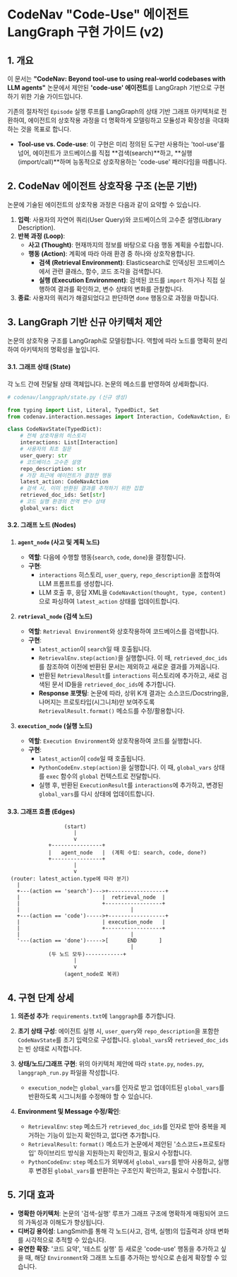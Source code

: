 # CodeNav "Code-Use" 에이전트 LangGraph 구현 가이드 (v2)

## 1. 개요

이 문서는 **"CodeNav: Beyond tool-use to using real-world codebases with LLM agents"** 논문에서 제안된 **'code-use' 에이전트**를 LangGraph 기반으로 구현하기 위한 기술 가이드입니다.

기존의 절차적인 `Episode` 실행 루프를 LangGraph의 상태 기반 그래프 아키텍처로 전환하여, 에이전트의 상호작용 과정을 더 명확하게 모델링하고 모듈성과 확장성을 극대화하는 것을 목표로 합니다.

- **Tool-use vs. Code-use**: 이 구현은 미리 정의된 도구만 사용하는 'tool-use'를 넘어, 에이전트가 코드베이스를 직접 **검색(search)**하고, **실행(import/call)**하며 능동적으로 상호작용하는 'code-use' 패러다임을 따릅니다.

## 2. CodeNav 에이전트 상호작용 구조 (논문 기반)

논문에 기술된 에이전트의 상호작용 과정은 다음과 같이 요약할 수 있습니다.

1.  **입력**: 사용자의 자연어 쿼리(User Query)와 코드베이스의 고수준 설명(Library Description).
2.  **반복 과정 (Loop)**:
    -   **사고 (Thought)**: 현재까지의 정보를 바탕으로 다음 행동 계획을 수립합니다.
    -   **행동 (Action)**: 계획에 따라 아래 환경 중 하나와 상호작용합니다.
        -   **검색 (Retrieval Environment)**: Elasticsearch로 인덱싱된 코드베이스에서 관련 클래스, 함수, 코드 조각을 검색합니다.
        -   **실행 (Execution Environment)**: 검색된 코드를 `import` 하거나 직접 실행하여 결과를 확인하고, 변수 상태의 변화를 관찰합니다.
3.  **종료**: 사용자의 쿼리가 해결되었다고 판단하면 `done` 행동으로 과정을 마칩니다.

## 3. LangGraph 기반 신규 아키텍처 제안

논문의 상호작용 구조를 LangGraph로 모델링합니다. 역할에 따라 노드를 명확히 분리하여 아키텍처의 명확성을 높입니다.

#### 3.1. 그래프 상태 (State)

각 노드 간에 전달될 상태 객체입니다. 논문의 메소드를 반영하여 상세화합니다.

```python
# codenav/langgraph/state.py (신규 생성)

from typing import List, Literal, TypedDict, Set
from codenav.interaction.messages import Interaction, CodeNavAction, ExecutionResult, RetrievalResult

class CodeNavState(TypedDict):
    # 전체 상호작용의 히스토리
    interactions: List[Interaction]
    # 사용자의 최초 질문
    user_query: str
    # 코드베이스 고수준 설명
    repo_description: str
    # 가장 최근에 에이전트가 결정한 행동
    latest_action: CodeNavAction
    # 검색 시, 이미 반환된 결과를 추적하기 위한 집합
    retrieved_doc_ids: Set[str]
    # 코드 실행 환경의 전역 변수 상태
    global_vars: dict
```

#### 3.2. 그래프 노드 (Nodes)

1.  **`agent_node` (사고 및 계획 노드)**
    -   **역할**: 다음에 수행할 행동(`search`, `code`, `done`)을 결정합니다.
    -   **구현**:
        -   `interactions` 히스토리, `user_query`, `repo_description`을 조합하여 LLM 프롬프트를 생성합니다.
        -   LLM 호출 후, 응답 XML을 `CodeNavAction(thought, type, content)`으로 파싱하여 `latest_action` 상태를 업데이트합니다.

2.  **`retrieval_node` (검색 노드)**
    -   **역할**: `Retrieval Environment`와 상호작용하여 코드베이스를 검색합니다.
    -   **구현**:
        -   `latest_action`이 `search`일 때 호출됩니다.
        -   `RetrievalEnv.step(action)`을 실행합니다. 이 때, `retrieved_doc_ids`를 참조하여 이전에 반환된 문서는 제외하고 새로운 결과를 가져옵니다.
        -   반환된 `RetrievalResult`를 `interactions` 히스토리에 추가하고, 새로 검색된 문서 ID들을 `retrieved_doc_ids`에 추가합니다.
        -   **Response 포맷팅**: 논문에 따라, 상위 K개 결과는 소스코드/Docstring을, 나머지는 프로토타입(시그니처)만 보여주도록 `RetrievalResult.format()` 메소드를 수정/활용합니다.

3.  **`execution_node` (실행 노드)**
    -   **역할**: `Execution Environment`와 상호작용하여 코드를 실행합니다.
    -   **구현**:
        -   `latest_action`이 `code`일 때 호출됩니다.
        -   `PythonCodeEnv.step(action)`을 실행합니다. 이 때, `global_vars` 상태를 `exec` 함수의 `global` 컨텍스트로 전달합니다.
        -   실행 후, 반환된 `ExecutionResult`를 `interactions`에 추가하고, 변경된 `global_vars`를 다시 상태에 업데이트합니다.

#### 3.3. 그래프 흐름 (Edges)

```
                  (start)
                     |
                     v
             +----------------+
             |   agent_node   |  (계획 수립: search, code, done?)
             +----------------+
                     |
                     v
 (router: latest_action.type에 따라 분기)
   |
   +---(action == 'search')--->+------------------+
   |                          |  retrieval_node  |
   |                          +------------------+
   |                                   |
   +---(action == 'code')----->+------------------+
   |                          | execution_node   |
   |                          +------------------+
   |                                   |
   '---(action == 'done')----->[      END       ]
                                       |
             (두 노드 모두)------------+
                     |
                     v
                  (agent_node로 복귀)
```

## 4. 구현 단계 상세

1.  **의존성 추가**: `requirements.txt`에 `langgraph`를 추가합니다.

2.  **초기 상태 구성**: 에이전트 실행 시, `user_query`와 `repo_description`을 포함한 `CodeNavState`를 초기 입력으로 구성합니다. `global_vars`와 `retrieved_doc_ids`는 빈 상태로 시작합니다.

3.  **상태/노드/그래프 구현**: 위의 아키텍처 제안에 따라 `state.py`, `nodes.py`, `langgraph_run.py` 파일을 작성합니다.
    -   `execution_node`는 `global_vars`를 인자로 받고 업데이트된 `global_vars`를 반환하도록 시그니처를 수정해야 할 수 있습니다.

4.  **Environment 및 Message 수정/확인**:
    -   `RetrievalEnv`: `step` 메소드가 `retrieved_doc_ids`를 인자로 받아 중복을 제거하는 기능이 있는지 확인하고, 없다면 추가합니다.
    -   `RetrievalResult`: `format()` 메소드가 논문에서 제안된 '소스코드+프로토타입' 하이브리드 방식을 지원하는지 확인하고, 필요시 수정합니다.
    -   `PythonCodeEnv`: `step` 메소드가 외부에서 `global_vars`를 받아 사용하고, 실행 후 변경된 `global_vars`를 반환하는 구조인지 확인하고, 필요시 수정합니다.

## 5. 기대 효과

-   **명확한 아키텍처**: 논문의 '검색-실행' 루프가 그래프 구조에 명확하게 매핑되어 코드의 가독성과 이해도가 향상됩니다.
-   **디버깅 용이성**: LangSmith를 통해 각 노드(사고, 검색, 실행)의 입출력과 상태 변화를 시각적으로 추적할 수 있습니다.
-   **유연한 확장**: '코드 요약', '테스트 실행' 등 새로운 'code-use' 행동을 추가하고 싶을 때, 해당 `Environment`와 그래프 노드를 추가하는 방식으로 손쉽게 확장할 수 있습니다.
